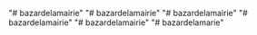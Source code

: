 "# bazardelamairie" 
"# bazardelamairie" 
"# bazardelamairie" 
"# bazardelamairie" 
"# bazardelamairie" 
"# bazardelamarie" 

